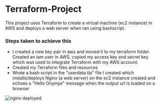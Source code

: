 # Terraform-Project
This project uses Terraform to create a virtual machine (ec2 instance) in AWS and deploys a web server when ran using bashscript.

### Steps taken to achieve this
- I created a new key pair in aws and moved it to my terraform folder. Created an iam user in AWS, copied my access key and secret key which was used to integrate Terraform with my AWS account.
- Created my Terraform files and resources
- Wrote a bash script in the "userdata.tlp" file I created which installs/deploys Nginx (a web server) on the ec2 instance created and echoes a "Hello Onyinye" message when the output url is loaded on a browser

![nginx deployed](https://user-images.githubusercontent.com/89241109/179250256-e8a0fb4a-f18f-4641-9ffe-807c59c0b3eb.png)
